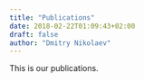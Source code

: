 ```yaml
---
title: "Publications"
date: 2018-02-22T01:09:43+02:00
draft: false
author: "Dmitry Nikolaev"
---
```


This is our publications.
